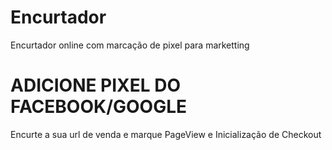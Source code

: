 # Encurtador
Encurtador online com marcação de pixel para marketting

# ADICIONE PIXEL DO FACEBOOK/GOOGLE
Encurte a sua url de venda e marque PageView e Inicialização de Checkout
